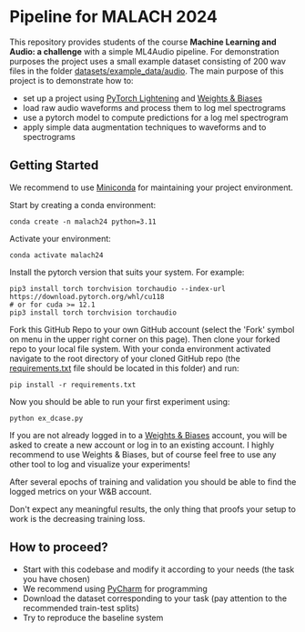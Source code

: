 # Pipeline for MALACH 2024

This repository provides students of the course **Machine Learning and Audio: a challenge** with a simple ML4Audio
pipeline. For demonstration purposes the project uses a small example dataset consisting of 200 wav files in the folder 
[datasets/example_data/audio](datasets/example_data/audio). The main purpose of this project
is to demonstrate how to:
* set up a project using [PyTorch Lightening](https://pytorch-lightning.readthedocs.io/en/stable/) and [Weights & Biases](https://wandb.ai/site)
* load raw audio waveforms and process them to log mel spectrograms
* use a pytorch model to compute predictions for a log mel spectrogram
* apply simple data augmentation techniques to waveforms and to spectrograms

## Getting Started

We recommend to use [Miniconda](https://docs.conda.io/en/latest/miniconda.html) for maintaining your project environment.

Start by creating a conda environment:
```
conda create -n malach24 python=3.11
```

Activate your environment:
```
conda activate malach24
```

Install the pytorch version that suits your system. For example:

```
pip3 install torch torchvision torchaudio --index-url https://download.pytorch.org/whl/cu118
# or for cuda >= 12.1
pip3 install torch torchvision torchaudio 
```

Fork this GitHub Repo to your own GitHub account (select the 'Fork' symbol on menu in the upper right corner on this page).
Then clone your forked repo to your local file system. With your conda environment activated navigate to the root directory of 
your cloned GitHub repo (the [requirements.txt](requirements.txt) file should be located in this folder) and run:

```
pip install -r requirements.txt
```

Now you should be able to run your first experiment using:

```
python ex_dcase.py
```

If you are not already logged in to a [Weights & Biases](https://wandb.ai/site) account, you will be asked to create a new account or log in to an existing
account. I highly recommend to use Weights & Biases, but of course feel free to use any other tool to log and visualize your experiments!

After several epochs of training and validation you should be able to find the logged metrics on your W&B account. 

Don't expect any meaningful results, the only thing that proofs your setup to work is the decreasing training loss.

## How to proceed?

* Start with this codebase and modify it according to your needs (the task you have chosen)
* We recommend using [PyCharm](https://www.jetbrains.com/de-de/pycharm/) for programming
* Download the dataset corresponding to your task (pay attention to the recommended train-test splits)
* Try to reproduce the baseline system
